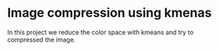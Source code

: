 # Image compression using kmenas

In this project we reduce the color space with kmeans and try to compressed the image.
